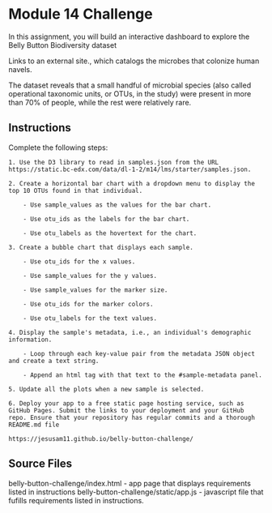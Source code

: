 # Module 14 Challenge

In this assignment, you will build an interactive dashboard to explore the Belly Button Biodiversity dataset

Links to an external site., which catalogs the microbes that colonize human navels.

The dataset reveals that a small handful of microbial species (also called operational taxonomic units, or OTUs, in the study) were present in more than 70% of people, while the rest were relatively rare.

## Instructions

Complete the following steps:

    1. Use the D3 library to read in samples.json from the URL https://static.bc-edx.com/data/dl-1-2/m14/lms/starter/samples.json.

    2. Create a horizontal bar chart with a dropdown menu to display the top 10 OTUs found in that individual.

        - Use sample_values as the values for the bar chart.

        - Use otu_ids as the labels for the bar chart.

        - Use otu_labels as the hovertext for the chart.

    3. Create a bubble chart that displays each sample.

        - Use otu_ids for the x values.
    
        - Use sample_values for the y values.
    
        - Use sample_values for the marker size.
    
        - Use otu_ids for the marker colors.
    
        - Use otu_labels for the text values.

    4. Display the sample's metadata, i.e., an individual's demographic information.

        - Loop through each key-value pair from the metadata JSON object and create a text string.

        - Append an html tag with that text to the #sample-metadata panel.

    5. Update all the plots when a new sample is selected. 

    6. Deploy your app to a free static page hosting service, such as GitHub Pages. Submit the links to your deployment and your GitHub repo. Ensure that your repository has regular commits and a thorough README.md file

    https://jesusam11.github.io/belly-button-challenge/
    

## Source Files

belly-button-challenge/index.html - app page that displays requirements listed in instructions
belly-button-challenge/static/app.js - javascript file that fufills requirements listed in instructions.



